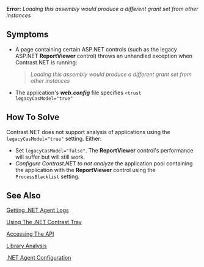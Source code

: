 <!--
title: "Loading Assembly Error"
description: "Troubleshooting guide for .NET agent issues"
-->

**Error:** *Loading this assembly would produce a different grant set from other instances*

## Symptoms

* A page containing certain ASP.NET controls (such as the legacy ASP.NET **ReportViewer** control) throws an unhandled exception when Contrast.NET is running: 

    >*Loading this assembly would produce a different grant set from other instances*

* The application's ***web.config*** file specifies ```<trust legacyCasModel="true"```

## How To Solve

Contrast.NET does not support analysis of applications using the ```legacyCasModel="true"``` setting. Either:

* Set ```legacyCasModel="false"```. The **ReportViewer** control's performance will suffer but will still work.
* *Configure Contrast.NET to not analyze* the application pool containing the application with the **ReportViewer** control using the ```ProcessBlacklist``` setting.


## See Also

[Getting .NET Agent Logs](user_netfaq.html#logs)

[Using The .NET Contrast Tray](user_netfaq.html#tray)

[Accessing The API](dev_api2.html#access)

[Library Analysis](user_tsguidelib.html#analysis)

[.NET Agent Configuration](user_netconfig.html#config)


